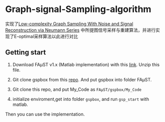 # Graph-signal-Sampling-algorithm
实现了[Low-complexity Graph Sampling With Noise and Signal Reconstruction via Neumann Series](https://ieeexplore.ieee.org/document/8827302/) 中所提图信号采样与重建算法，并进行实现了E-optimal采样算法以此进行对比


## Getting start
1. Download FAµST v1.x (Matlab implementation) with this [link](http://faust.inria.fr/download/faust-1-x/). Unzip this file.

2. Git clone gspbox from this [repo](https://github.com/epfl-lts2/gspbox.git). And put gspbox into folder FAµST.

3. Git clone this repo, and put My_Code as `FAµST/gspbox/My_Code`

4. initialize enviroment,get into folder `gspbox`, and run `gsp_start` with matlab.

Then you can use the implementation.
